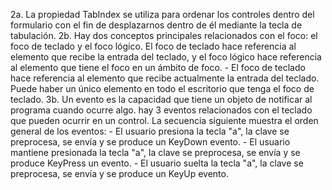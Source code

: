 2a. La propiedad TabIndex se utiliza para ordenar los controles dentro del formulario con el fin de desplazarnos dentro de él mediante la tecla de tabulación.
2b. Hay dos conceptos principales relacionados con el foco: el foco de teclado y el foco lógico. El foco de teclado hace referencia al elemento que recibe la entrada del teclado, y el foco lógico hace referencia al elemento que tiene el foco en un ámbito de foco.
    - El foco de teclado hace referencia al elemento que recibe actualmente la entrada del teclado. Puede haber un único elemento en todo el escritorio que tenga el foco de teclado.
3b. Un evento es la capacidad que tiene un objeto de notificar al programa cuando ocurre algo. hay 3 eventos relacionados con el teclado que pueden ocurrir en un control. La secuencia siguiente muestra el orden general de los eventos:
    - El usuario presiona la tecla "a", la clave se preprocesa, se envía y se produce un KeyDown evento.
    - El usuario mantiene presionada la tecla "a", la clave se preprocesa, se envía y se produce KeyPress un evento.
    - El usuario suelta la tecla "a", la clave se preprocesa, se envía y se produce un KeyUp evento.
